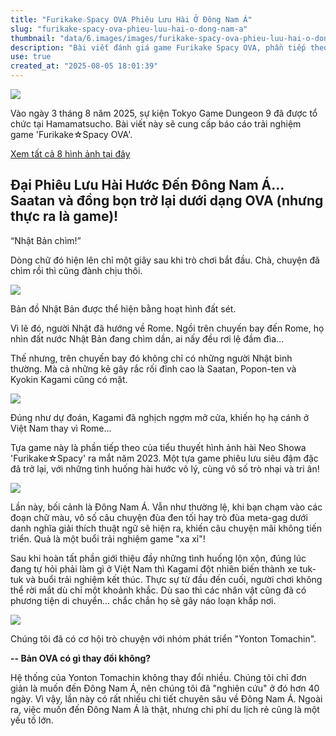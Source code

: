 ```yaml
---
title: "Furikake☆Spacy OVA Phiêu Lưu Hài Ở Đông Nam Á"
slug: "furikake-spacy-ova-phieu-luu-hai-o-dong-nam-a"
thumbnail: "data/6.images/images/furikake-spacy-ova-phieu-luu-hai-o-dong-nam-a.webp"
description: "Bài viết đánh giá game Furikake Spacy OVA, phần tiếp theo tiểu thuyết hài Neo Showa, đưa người chơi đến Đông Nam Á với những tình huống dở khóc dở cười."
use: true
created_at: "2025-08-05 18:01:39"
---
```


![](/images/20250805-00000011-gamespav-000-1-view.webp)

Vào ngày 3 tháng 8 năm 2025, sự kiện Tokyo Game Dungeon 9 đã được tổ chức tại Hamamatsucho. Bài viết này sẽ cung cấp báo cáo trải nghiệm game 'Furikake☆Spacy OVA'.

[Xem tất cả 8 hình ảnh tại đây](https://www.gamespark.jp/article/img/2025/08/05/155761/1013853.html)

## Đại Phiêu Lưu Hài Hước Đến Đông Nam Á... Saatan và đồng bọn trở lại dưới dạng OVA (nhưng thực ra là game)!

“Nhật Bản chìm!”

Dòng chữ đó hiện lên chỉ một giây sau khi trò chơi bắt đầu. Chà, chuyện đã chìm rồi thì cũng đành chịu thôi.

![](/images/20250805-00000011-gamespav-001-1-view.webp)

Bản đồ Nhật Bản được thể hiện bằng hoạt hình đất sét.

Vì lẽ đó, người Nhật đã hướng về Rome. Ngồi trên chuyến bay đến Rome, họ nhìn đất nước Nhật Bản đang chìm dần, ai nấy đều rơi lệ đầm đìa...

Thế nhưng, trên chuyến bay đó không chỉ có những người Nhật bình thường. Mà cả những kẻ gây rắc rối đỉnh cao là Saatan, Popon-ten và Kyokin Kagami cũng có mặt.

![](/images/20250805-00000011-gamespav-002-1-view.webp)

Đúng như dự đoán, Kagami đã nghịch ngợm mở cửa, khiến họ hạ cánh ở Việt Nam thay vì Rome...

Tựa game này là phần tiếp theo của tiểu thuyết hình ảnh hài Neo Showa 'Furikake☆Spacy' ra mắt năm 2023. Một tựa game phiêu lưu siêu đậm đặc đã trở lại, với những tình huống hài hước vô lý, cùng vô số trò nhại và tri ân!

![](/images/20250805-00000011-gamespav-003-1-view.webp)

Lần này, bối cảnh là Đông Nam Á. Vẫn như thường lệ, khi bạn chạm vào các đoạn chữ màu, vô số câu chuyện đùa đen tối hay trò đùa meta-gag dưới danh nghĩa giải thích thuật ngữ sẽ hiện ra, khiến câu chuyện mãi không tiến triển. Quả là một buổi trải nghiệm game "xa xỉ"!

Sau khi hoàn tất phần giới thiệu đầy những tình huống lộn xộn, đúng lúc đang tự hỏi phải làm gì ở Việt Nam thì Kagami đột nhiên biến thành xe tuk-tuk và buổi trải nghiệm kết thúc. Thực sự từ đầu đến cuối, người chơi không thể rời mắt dù chỉ một khoảnh khắc. Dù sao thì các nhân vật cũng đã có phương tiện di chuyển... chắc chắn họ sẽ gây náo loạn khắp nơi.

![](/images/20250805-00000011-gamespav-004-1-view.webp)

Chúng tôi đã có cơ hội trò chuyện với nhóm phát triển "Yonton Tomachin".

**-- Bản OVA có gì thay đổi không?**

Hệ thống của Yonton Tomachin không thay đổi nhiều. Chúng tôi chỉ đơn giản là muốn đến Đông Nam Á, nên chúng tôi đã "nghiên cứu" ở đó hơn 40 ngày. Vì vậy, lần này có rất nhiều chi tiết chuyên sâu về Đông Nam Á. Ngoài ra, việc muốn đến Đông Nam Á là thật, nhưng chi phí du lịch rẻ cũng là một yếu tố lớn.